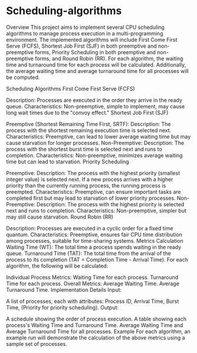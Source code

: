 # Scheduling-algorithms
Overview
This project aims to implement several CPU scheduling algorithms to manage process execution in a multi-programming environment. The implemented algorithms will include First Come First Serve (FCFS), Shortest Job First (SJF) in both preemptive and non-preemptive forms, Priority Scheduling in both preemptive and non-preemptive forms, and Round Robin (RR). For each algorithm, the waiting time and turnaround time for each process will be calculated. Additionally, the average waiting time and average turnaround time for all processes will be computed.

Scheduling Algorithms
First Come First Serve (FCFS)

Description: Processes are executed in the order they arrive in the ready queue.
Characteristics: Non-preemptive, simple to implement, may cause long wait times due to the "convoy effect."
Shortest Job First (SJF)

Preemptive (Shortest Remaining Time First, SRTF):
Description: The process with the shortest remaining execution time is selected next.
Characteristics: Preemptive, can lead to lower average waiting time but may cause starvation for longer processes.
Non-Preemptive:
Description: The process with the shortest burst time is selected next and runs to completion.
Characteristics: Non-preemptive, minimizes average waiting time but can lead to starvation.
Priority Scheduling

Preemptive:
Description: The process with the highest priority (smallest integer value) is selected next. If a new process arrives with a higher priority than the currently running process, the running process is preempted.
Characteristics: Preemptive, can ensure important tasks are completed first but may lead to starvation of lower priority processes.
Non-Preemptive:
Description: The process with the highest priority is selected next and runs to completion.
Characteristics: Non-preemptive, simpler but may still cause starvation.
Round Robin (RR)

Description: Processes are executed in a cyclic order for a fixed time quantum.
Characteristics: Preemptive, ensures fair CPU time distribution among processes, suitable for time-sharing systems.
Metrics Calculation
Waiting Time (WT): The total time a process spends waiting in the ready queue.
Turnaround Time (TAT): The total time from the arrival of the process to its completion (TAT = Completion Time - Arrival Time).
For each algorithm, the following will be calculated:

Individual Process Metrics:
Waiting Time for each process.
Turnaround Time for each process.
Overall Metrics:
Average Waiting Time.
Average Turnaround Time.
Implementation Details
Input:

A list of processes, each with attributes: Process ID, Arrival Time, Burst Time, (Priority for priority scheduling).
Output:

A schedule showing the order of process execution.
A table showing each process's Waiting Time and Turnaround Time.
Average Waiting Time and Average Turnaround Time for all processes.
Example
For each algorithm, an example run will demonstrate the calculation of the above metrics using a sample set of processes.
